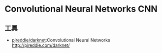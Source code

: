# Convolutional Neural Networks CNN

## 工具

* [pjreddie/darknet](https://github.com/pjreddie/darknet):Convolutional Neural Networks <http://pjreddie.com/darknet/>
